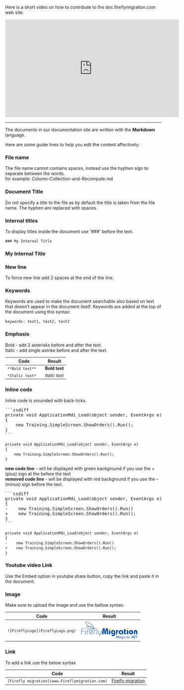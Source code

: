 
Here is a short video on how to contribute to the doc.fireflymigration.com web site:

<iframe width="560" height="315" src="https://www.youtube.com/embed/yX9qum4tDAQ" frameborder="0" allowfullscreen></iframe>

---
The documents in our documentation site are written with the **Markdown** language.

Here are some guide lines to help you edit the content affectively:

### File name 
The file name cannot contains spaces, instead use the hyphen sign to separate between the words.  
for example: Column-Collection-and-Recompute.md  
 
### Document Title  
Do not specify a title to the file as by default the title is taken from the file name. The hyphen are replaced with spaces. 

### Internal titles    
To display titles inside the document use '###' before the text.  

```
### My Internal Title
```
### My Internal Title


### New line    
To force new line add 2 spaces at the end of the line. 

### Keywords
Keywords are used to make the document searchable also based on text that doesn’t appear in the document itself.
Keywords are added at the top of the document using this syntax: 
``` 
keywords: text1, text2, text2 
```

### Emphasis
Bold - add 2 asterisks before and after the text.  
Italic - add single astrike before and after the text.  

| Code                       | Result                 |
| -------------------------- | --------------------- |
| ``` **Bold text**   ```    | **Bold text**         |
| ``` *Italic text*   ```    | *Italic text*         |



### Inline code
Inline code is srounded with back-ticks.  

<pre>
```csdiff
private void ApplicationMdi_Load(object sender, EventArgs e)
{
    new Training.SimpleScreen.ShowOrders().Run();
} 
```  
</pre>

```csdiff
private void ApplicationMdi_Load(object sender, EventArgs e)
{
    new Training.SimpleScreen.ShowOrders().Run();
}
```


**new code line** – will be displayed with green background if you use the + (plus) sign at the before the text   
**removed code line** - will be displayed with red background if you use the – (minus) sign before the text.
<pre>
```csdiff
private void ApplicationMdi_Load(object sender, EventArgs e)
{
-    new Training.SimpleScreen.ShowOrders().Run()
+    new Training.SimpleScreen.ShowOrders().Run();
} 
```  
</pre>

```csdiff
private void ApplicationMdi_Load(object sender, EventArgs e)
{
-    new Training.SimpleScreen.ShowOrders().Run()
+    new Training.SimpleScreen.ShowOrders().Run();
} 
```  


### Youtube video Link
Use the Embed option in youtube share button, copy the link and paste it in the document.


### Image
Make sure to upload the image and use the bellow syntax:  
 
| Code                                       | Result                                  |
| ------------------------------------------ | --------------------------------------- |
| ``` ![FireflyLogo](FireflyLogo.png) ```    | ![FireflyLogo](FireflyLogo.png)         |



### Link  
To add a link use the below syntax  

| Code                                                    | Result                                           |
| ------------------------------------------------------- | ------------------------------------------------ |
| ``` [Firefly migration](www.Fireflymigration.com) ```   | [Firefly migration](www.Fireflymigration.com)    |
 
 
